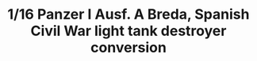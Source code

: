 ---
title: "1/16 Panzer I Ausf. A Breda, Spanish Civil War light tank destroyer conversion"
price: "TBA" 
desc: "Maketa"
img_path: "/assets/img/AMIG8503.jpg"
brand: "N/A"
available: false
special_offer: false
new: false
soon: false
cat: "0010000"
subcat: "0011400"
subsubcat: "0N/A"
sifra: "AMIG8503"
---